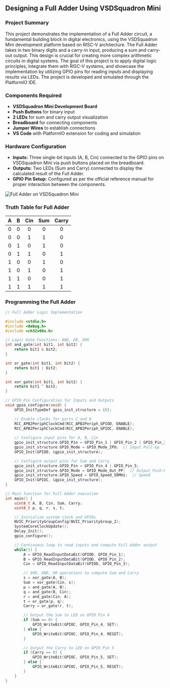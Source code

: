 ## **Designing a Full Adder Using VSDSquadron Mini**

### **Project Summary**
This project demonstrates the implementation of a Full Adder circuit, a fundamental building block in digital electronics, using the VSDSquadron Mini development platform based on RISC-V architecture. The Full Adder takes in two binary digits and a carry-in input, producing a sum and carry-out output. This design is crucial for creating more complex arithmetic circuits in digital systems. The goal of this project is to apply digital logic principles, integrate them with RISC-V systems, and showcase the implementation by utilizing GPIO pins for reading inputs and displaying results via LEDs. The project is developed and simulated through the PlatformIO IDE.

### **Components Required**
- **VSDSquadron Mini Development Board**
- **Push Buttons** for binary input
- **2 LEDs** for sum and carry output visualization
- **Breadboard** for connecting components
- **Jumper Wires** to establish connections
- **VS Code** with PlatformIO extension for coding and simulation

### **Hardware Configuration**
- **Inputs:** Three single-bit inputs (A, B, Cin) connected to the GPIO pins on VSDSquadron Mini via push buttons placed on the breadboard.
- **Outputs:** Two LEDs (Sum and Carry) connected to display the calculated result of the Full Adder.
- **GPIO Pin Setup:** Configured as per the official reference manual for proper interaction between the components.

![Full Adder on VSDSquadron Mini](https://github.com/maazm007/vsdsquadron-mini-internship/assets/83294849/e91fafca-c9ff-4acc-b6c2-0d6028944f82)

### **Truth Table for Full Adder**
| **A** | **B** | **Cin** | **Sum** | **Carry** |
| :---: | :---: | :-----: | :-----: | :-------: |
|   0   |   0   |    0    |    0    |     0     |
|   0   |   0   |    1    |    1    |     0     |
|   0   |   1   |    0    |    1    |     0     |
|   0   |   1   |    1    |    0    |     1     |
|   1   |   0   |    0    |    1    |     0     |
|   1   |   0   |    1    |    0    |     1     |
|   1   |   1   |    0    |    0    |     1     |
|   1   |   1   |    1    |    1    |     1     |

### **Programming the Full Adder**

```c
// Full Adder Logic Implementation

#include <stdio.h>
#include <debug.h>
#include <ch32v00x.h>

// Logic Gate Functions: AND, OR, XOR
int and_gate(int bit1, int bit2) {
    return bit1 & bit2;
}

int or_gate(int bit1, int bit2) {
    return bit1 | bit2;
}

int xor_gate(int bit1, int bit2) {
    return bit1 ^ bit2;
}

// GPIO Pin Configuration for Inputs and Outputs
void gpio_configure(void) {
    GPIO_InitTypeDef gpio_init_structure = {0}; 

    // Enable clocks for ports C and D
    RCC_APB2PeriphClockCmd(RCC_APB2Periph_GPIOD, ENABLE);
    RCC_APB2PeriphClockCmd(RCC_APB2Periph_GPIOC, ENABLE);
    
    // Configure input pins for A, B, Cin
    gpio_init_structure.GPIO_Pin = GPIO_Pin_1 | GPIO_Pin_2 | GPIO_Pin_3;
    gpio_init_structure.GPIO_Mode = GPIO_Mode_IPU;  // Input Pull-Up
    GPIO_Init(GPIOD, &gpio_init_structure);

    // Configure output pins for Sum and Carry
    gpio_init_structure.GPIO_Pin = GPIO_Pin_4 | GPIO_Pin_5;
    gpio_init_structure.GPIO_Mode = GPIO_Mode_Out_PP;  // Output Push-Pull
    gpio_init_structure.GPIO_Speed = GPIO_Speed_50MHz;  // Speed
    GPIO_Init(GPIOC, &gpio_init_structure);
}

// Main function for Full Adder execution
int main() {
    uint8_t A, B, Cin, Sum, Carry;
    uint8_t p, q, r, s, t; 

    // Initialize system clock and GPIOs
    NVIC_PriorityGroupConfig(NVIC_PriorityGroup_2);
    SystemCoreClockUpdate();
    Delay_Init();
    gpio_configure();

    // Continuous loop to read inputs and compute Full Adder output
    while(1) {
        A = GPIO_ReadInputDataBit(GPIOD, GPIO_Pin_1);
        B = GPIO_ReadInputDataBit(GPIOD, GPIO_Pin_2);
        Cin = GPIO_ReadInputDataBit(GPIOD, GPIO_Pin_3);

        // XOR, AND, OR operations to compute Sum and Carry
        s = xor_gate(A, B);
        Sum = xor_gate(Cin, s);
        p = and_gate(A, B);
        q = and_gate(B, Cin);
        r = and_gate(Cin, A);
        t = or_gate(p, q);
        Carry = or_gate(r, t);

        // Output the Sum to LED on GPIO Pin 4
        if (Sum == 0) {
            GPIO_WriteBit(GPIOC, GPIO_Pin_4, SET);
        } else {
            GPIO_WriteBit(GPIOC, GPIO_Pin_4, RESET);
        }

        // Output the Carry to LED on GPIO Pin 5
        if (Carry == 0) {
            GPIO_WriteBit(GPIOC, GPIO_Pin_5, SET);
        } else {
            GPIO_WriteBit(GPIOC, GPIO_Pin_5, RESET);
        }
    }
}
